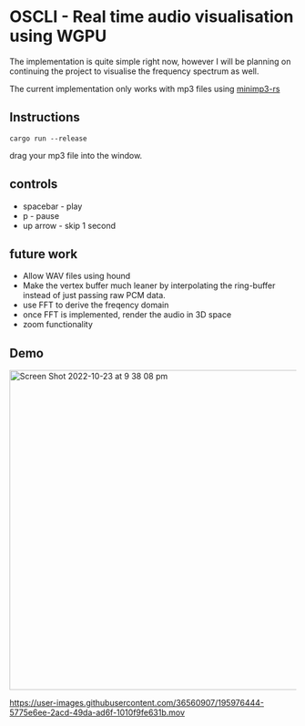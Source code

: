 # OSCLI - Real time audio visualisation using WGPU

The implementation is quite simple right now, however I will be planning on continuing the project to visualise the frequency spectrum as well. 

The current implementation only works with mp3 files using [minimp3-rs](https://github.com/germangb/minimp3-rs)

## Instructions

```
cargo run --release

```

drag your mp3 file into the window.

## controls

- spacebar - play
- p - pause
- up arrow - skip 1 second

## future work

- Allow WAV files using hound
- Make the vertex buffer much leaner by interpolating the ring-buffer instead of just passing raw PCM data.
- use FFT to derive the freqency domain
- once FFT is implemented, render the audio in 3D space
- zoom functionality

## Demo

<img width="561" alt="Screen Shot 2022-10-23 at 9 38 08 pm" src="https://user-images.githubusercontent.com/36560907/197387454-1ca7e9aa-5998-432b-9411-5230ffdf80e4.png">


https://user-images.githubusercontent.com/36560907/195976444-5775e6ee-2acd-49da-ad6f-1010f9fe631b.mov

